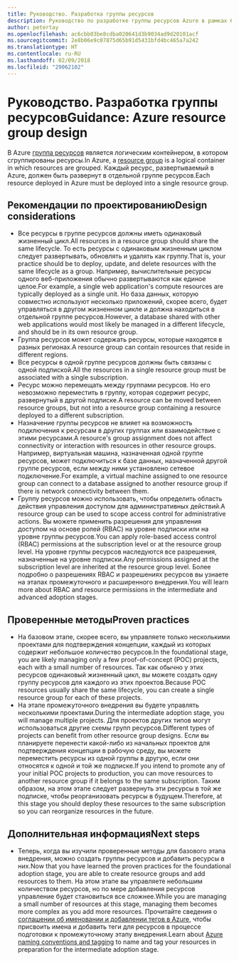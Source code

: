 ```yaml
---
title: Руководство. Разработка группы ресурсов
description: Руководство по разработке группы ресурсов Azure в рамках базовой стратегии внедрения облака
author: petertay
ms.openlocfilehash: ac6cbb03be8cdba020641d3b9034ad9d20101acf
ms.sourcegitcommit: 2e8b06e9c07875d65b91d5431bfd4bc465a7a242
ms.translationtype: HT
ms.contentlocale: ru-RU
ms.lasthandoff: 02/09/2018
ms.locfileid: "29062102"
---
```

# <a name="guidance-azure-resource-group-design"></a><span data-ttu-id="b92c0-103">Руководство. Разработка группы ресурсов</span><span class="sxs-lookup"><span data-stu-id="b92c0-103">Guidance: Azure resource group design</span></span>

<span data-ttu-id="b92c0-104">В Azure [группа ресурсов](https://docs.microsoft.com/azure/azure-resource-manager/resource-group-overview#resource-groups) является логическим контейнером, в котором сгруппированы ресурсы.</span><span class="sxs-lookup"><span data-stu-id="b92c0-104">In Azure, a [resource group](https://docs.microsoft.com/azure/azure-resource-manager/resource-group-overview#resource-groups) is a logical container in which resources are grouped.</span></span> <span data-ttu-id="b92c0-105">Каждый ресурс, развертываемый в Azure, должен быть развернут в отдельной группе ресурсов.</span><span class="sxs-lookup"><span data-stu-id="b92c0-105">Each resource deployed in Azure must be deployed into a single resource group.</span></span>

## <a name="design-considerations"></a><span data-ttu-id="b92c0-106">Рекомендации по проектированию</span><span class="sxs-lookup"><span data-stu-id="b92c0-106">Design considerations</span></span>

- <span data-ttu-id="b92c0-107">Все ресурсы в группе ресурсов должны иметь одинаковый жизненный цикл.</span><span class="sxs-lookup"><span data-stu-id="b92c0-107">All resources in a resource group should share the same lifecycle.</span></span> <span data-ttu-id="b92c0-108">То есть ресурсы с одинаковым жизненным циклом следует развертывать, обновлять и удалять как группу.</span><span class="sxs-lookup"><span data-stu-id="b92c0-108">That is, your practice should be to deploy, update, and delete resources with the same lifecycle as a group.</span></span> <span data-ttu-id="b92c0-109">Например, вычислительные ресурсы одного веб-приложения обычно развертываются как единое целое.</span><span class="sxs-lookup"><span data-stu-id="b92c0-109">For example, a single web application's compute resources are typically deployed as a single unit.</span></span> <span data-ttu-id="b92c0-110">Но база данных, которую совместно используют несколько приложений, скорее всего, будет управляться в другом жизненном цикле и должна находиться в отдельной группе ресурсов.</span><span class="sxs-lookup"><span data-stu-id="b92c0-110">However, a database shared with other web applications would most likely be managed in a different lifecycle, and should be in its own resource group.</span></span>
- <span data-ttu-id="b92c0-111">Группа ресурсов может содержать ресурсы, которые находятся в разных регионах.</span><span class="sxs-lookup"><span data-stu-id="b92c0-111">A resource group can contain resources that reside in different regions.</span></span>
- <span data-ttu-id="b92c0-112">Все ресурсы в одной группе ресурсов должны быть связаны с одной подпиской.</span><span class="sxs-lookup"><span data-stu-id="b92c0-112">All the resources in a single resource group must be associated with a single subscription.</span></span> 
- <span data-ttu-id="b92c0-113">Ресурс можно перемещать между группами ресурсов. Но его невозможно переместить в группу, которая содержит ресурс, развернутый в другой подписке.</span><span class="sxs-lookup"><span data-stu-id="b92c0-113">A resource can be moved between resource groups, but not into a resource group containing a resource deployed to a different subscription.</span></span>
- <span data-ttu-id="b92c0-114">Назначение группы ресурсов не влияет на возможность подключения к ресурсам в других группах или взаимодействие с этими ресурсами.</span><span class="sxs-lookup"><span data-stu-id="b92c0-114">A resource's group assignment does not affect connectivity or interaction with resources in other resource groups.</span></span> <span data-ttu-id="b92c0-115">Например, виртуальная машина, назначенная одной группе ресурсов, может подключиться к базе данных, назначенной другой группе ресурсов, если между ними установлено сетевое подключение.</span><span class="sxs-lookup"><span data-stu-id="b92c0-115">For example, a virtual machine assigned to one resource group can connect to a database assigned to another resource group if there is network connectivity between them.</span></span>
- <span data-ttu-id="b92c0-116">Группу ресурсов можно использовать, чтобы определить область действия управления доступом для административных действий.</span><span class="sxs-lookup"><span data-stu-id="b92c0-116">A resource group can be used to scope access control for administrative actions.</span></span> <span data-ttu-id="b92c0-117">Вы можете применить разрешения для управления доступом на основе ролей (RBAC) на уровне подписки или на уровне группы ресурсов.</span><span class="sxs-lookup"><span data-stu-id="b92c0-117">You can apply role-based access control (RBAC) permissions at the subscription level or at the resource group level.</span></span> <span data-ttu-id="b92c0-118">На уровне группы ресурсов наследуются все разрешения, назначенные на уровне подписки.</span><span class="sxs-lookup"><span data-stu-id="b92c0-118">Any permissions assigned at the subscription level are inherited at the resource group level.</span></span> <span data-ttu-id="b92c0-119">Более подробно о разрешениях RBAC и разрешениях ресурсов вы узнаете на этапах промежуточного и расширенного внедрения.</span><span class="sxs-lookup"><span data-stu-id="b92c0-119">You will learn more about RBAC and resource permissions in the intermediate and advanced adoption stages.</span></span>

## <a name="proven-practices"></a><span data-ttu-id="b92c0-120">Проверенные методы</span><span class="sxs-lookup"><span data-stu-id="b92c0-120">Proven practices</span></span>

- <span data-ttu-id="b92c0-121">На базовом этапе, скорее всего, вы управляете только несколькими проектами для подтверждения концепции, каждый из которых содержит небольшое количество ресурсов.</span><span class="sxs-lookup"><span data-stu-id="b92c0-121">In the foundational stage, you are likely managing only a few proof-of-concept (POC) projects, each with a small number of resources.</span></span> <span data-ttu-id="b92c0-122">Так как обычно у этих ресурсов одинаковый жизненный цикл, вы можете создать одну группу ресурсов для каждого из этих проектов.</span><span class="sxs-lookup"><span data-stu-id="b92c0-122">Because POC resources usually share the same lifecycle, you can create a single resource group for each of these projects.</span></span>
- <span data-ttu-id="b92c0-123">На этапе промежуточного внедрения вы будете управлять несколькими проектами.</span><span class="sxs-lookup"><span data-stu-id="b92c0-123">During the intermediate adoption stage, you will manage multiple projects.</span></span> <span data-ttu-id="b92c0-124">Для проектов других типов могут использоваться другие схемы групп ресурсов.</span><span class="sxs-lookup"><span data-stu-id="b92c0-124">Different types of projects can benefit from other resource group designs.</span></span> <span data-ttu-id="b92c0-125">Если вы планируете перенести какой-либо из начальных проектов для подтверждения концепции в рабочую среду, вы можете переместить ресурсы из одной группы в другую, если они относятся к одной и той же подписке.</span><span class="sxs-lookup"><span data-stu-id="b92c0-125">If you intend to promote any of your initial POC projects to production, you can move resources to another resource group if it belongs to the same subscription.</span></span> <span data-ttu-id="b92c0-126">Таким образом, на этом этапе следует развернуть эти ресурсы в той же подписке, чтобы реорганизовать ресурсы в будущем.</span><span class="sxs-lookup"><span data-stu-id="b92c0-126">Therefore, at this stage you should deploy these resources to the same subscription so you can reorganize resources in the future.</span></span>

## <a name="next-steps"></a><span data-ttu-id="b92c0-127">Дополнительная информация</span><span class="sxs-lookup"><span data-stu-id="b92c0-127">Next steps</span></span>

* <span data-ttu-id="b92c0-128">Теперь, когда вы изучили проверенные методы для базового этапа внедрения, можно создать группы ресурсов и добавить ресурсы в них.</span><span class="sxs-lookup"><span data-stu-id="b92c0-128">Now that you have learned the proven practices for the foundational adoption stage, you are able to create resource groups and add resources to them.</span></span> <span data-ttu-id="b92c0-129">На этом этапе вы управляете небольшим количеством ресурсов, но по мере добавления ресурсов управление будет становиться все сложнее.</span><span class="sxs-lookup"><span data-stu-id="b92c0-129">While you are managing a small number of resources at this stage, managing them becomes more complex as you add more resources.</span></span> <span data-ttu-id="b92c0-130">Прочитайте сведения о [соглашении об именовании и добавлении тегов в Azure](/azure/architecture/best-practices/naming-conventions?toc=/azure/architecture/cloud-adoption-guide/toc.json), чтобы присвоить имена и добавить теги для ресурсов в процессе подготовки к промежуточному этапу внедрения.</span><span class="sxs-lookup"><span data-stu-id="b92c0-130">Learn about [Azure naming conventions and tagging](/azure/architecture/best-practices/naming-conventions?toc=/azure/architecture/cloud-adoption-guide/toc.json) to name and tag your resources in preparation for the intermediate adoption stage.</span></span>
